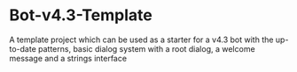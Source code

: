 # Bot-v4.3-Template
A template project which can be used as a starter for a v4.3 bot with the up-to-date patterns, basic dialog system with a root dialog, a welcome message and a strings interface
